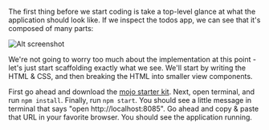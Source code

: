 The first thing before we start coding is take a top-level glance at what the application should look like. If we inspect the todos app, we can see that it's composed of many parts:

![Alt screenshot](https://cloud.githubusercontent.com/assets/757408/3194703/b8d1eee8-ed02-11e3-808e-4cd4afbbcc3b.png)

We're not going to worry too much about the implementation at this point - let's just start scaffolding exactly what we see. We'll start by writing the HTML & CSS, and then breaking the HTML into smaller view components. 

First go ahead and download the [mojo starter kit](https://github.com/classdojo/mojo-starter/archive/master.zip). Next, open terminal, and run `npm install`. Finally, run `npm start`. You should see a little message in terminal that says "open http://localhost:8085". Go ahead and copy & paste that URL in your favorite browser. You should see the application running.
